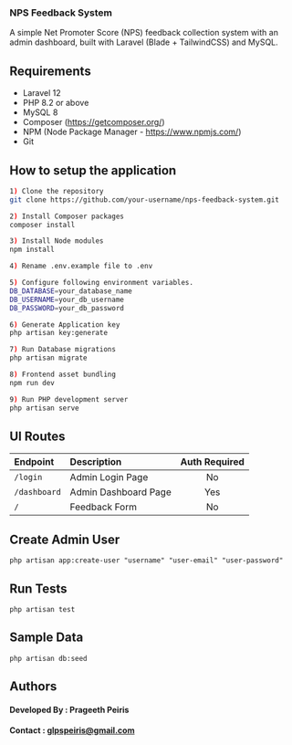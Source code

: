 ### NPS Feedback System

A simple Net Promoter Score (NPS) feedback collection system with an admin dashboard, built with Laravel (Blade + TailwindCSS) and MySQL.

## Requirements
- Laravel 12
- PHP 8.2 or above
- MySQL 8
- Composer (https://getcomposer.org/)
- NPM (Node Package Manager - https://www.npmjs.com/)
- Git

## How to setup the application
```bash
1) Clone the repository
git clone https://github.com/your-username/nps-feedback-system.git

2) Install Composer packages
composer install

3) Install Node modules
npm install

4) Rename .env.example file to .env

5) Configure following environment variables.
DB_DATABASE=your_database_name
DB_USERNAME=your_db_username
DB_PASSWORD=your_db_password

6) Generate Application key
php artisan key:generate

7) Run Database migrations
php artisan migrate

8) Frontend asset bundling
npm run dev

9) Run PHP development server
php artisan serve
```
## UI Routes
| Endpoint       | Description          | Auth Required |
|:---------------|:---------------------| :-----------: |
| `/login`       | Admin Login Page     | No            |
| `/dashboard`   | Admin Dashboard Page | Yes           |
| `/` | Feedback Form        | No            |

## Create Admin User

```
php artisan app:create-user "username" "user-email" "user-password"

```
## Run Tests

```
php artisan test
```

## Sample Data
```
php artisan db:seed
```
## Authors
#### Developed By :  Prageeth Peiris
#### Contact : glpspeiris@gmail.com
